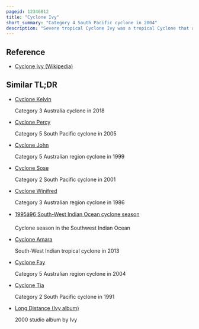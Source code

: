```yaml
---
pageid: 12346812
title: "Cyclone Ivy"
short_summary: "Category 4 South Pacific cyclone in 2004"
description: "Severe tropical Cyclone Ivy was a tropical Cyclone that affected about 25 of the Population of Vanuatu in february 2004. It was first classified as a tropical Disturbance between Vanuatu and Fiji on february 21st. The System tracked northwestward gradually organizing and intensifying. Ivy strengthened faster after attaining tropical Storm Status on february 23 as it turned southwest toward Vanuatu. It attained peak Winds of 165 Km/H while moving over Vanuatu, making it an intense Category 4 Cyclone on the australian Region Tropical Cyclone Intensity Scale. By the Time it passed through Vanuatu Ivy had turned toward the Southeast and it weakened while accelerating gradually. After becoming extratropical on february 28 it passed East of new Zealand and eventually dissipated on March 2."
---
```


## Reference

- [Cyclone Ivy (Wikipedia)](https://en.wikipedia.org/?curid=12346812)

## Similar TL;DR

- [Cyclone Kelvin](/tldr/en/cyclone-kelvin)

  Category 3 Australia cyclone in 2018

- [Cyclone Percy](/tldr/en/cyclone-percy)

  Category 5 South Pacific cyclone in 2005

- [Cyclone John](/tldr/en/cyclone-john)

  Category 5 Australian region cyclone in 1999

- [Cyclone Sose](/tldr/en/cyclone-sose)

  Category 2 South Pacific cyclone in 2001

- [Cyclone Winifred](/tldr/en/cyclone-winifred)

  Category 3 Australian region cyclone in 1986

- [1995â96 South-West Indian Ocean cyclone season](/tldr/en/199596-south-west-indian-ocean-cyclone-season)

  Cyclone season in the Southwest Indian Ocean

- [Cyclone Amara](/tldr/en/cyclone-amara)

  South-West Indian tropical cyclone in 2013

- [Cyclone Fay](/tldr/en/cyclone-fay)

  Category 5 Australian region cyclone in 2004

- [Cyclone Tia](/tldr/en/cyclone-tia)

  Category 2 South Pacific cyclone in 1991

- [Long Distance (Ivy album)](/tldr/en/long-distance-ivy-album)

  2000 studio album by Ivy
